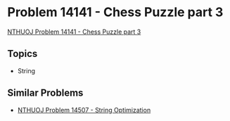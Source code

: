 # Problem 14141 - Chess Puzzle part 3
[NTHUOJ Problem 14141 - Chess Puzzle part 3](https://acm.cs.nthu.edu.tw/problem/14141/)

## Topics
- String

## Similar Problems
- [NTHUOJ Problem 14507 - String Optimization](https://acm.cs.nthu.edu.tw/problem/14507/)

